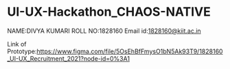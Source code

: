 # UI-UX-Hackathon_CHAOS-NATIVE
NAME:DIVYA KUMARI
ROLL NO:1828160
Email id:1828160@kiit.ac.in

Link of Prototype:https://www.figma.com/file/5OsEhBfFmysO1bN5Ak93T9/1828160_UI-UX_Recruitment_2021?node-id=0%3A1
